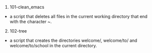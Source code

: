  
1. 101-clean_emacs
- a script that deletes all files in the current working directory that end with the character ~.

2. 102-tree
- a script that creates the directories welcome/, welcome/to/ and welcome/to/school in the current directory.
